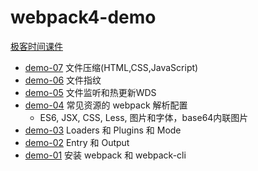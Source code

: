 # webpack4-demo

[极客时间课件](https://github.com/lalalazero/geektime-webpack-course)

- [demo-07](./demo-07) 文件压缩(HTML,CSS,JavaScript)
- [demo-06](./demo-06) 文件指纹
- [demo-05](./demo-05) 文件监听和热更新WDS
- [demo-04](./demo-04) 常见资源的 webpack 解析配置
    - ES6, JSX, CSS, Less, 图片和字体，base64内联图片
- [demo-03](./demo-03) Loaders 和 Plugins 和 Mode
- [demo-02](./demo-02) Entry 和 Output
- [demo-01](./demo-01) 安装 webpack 和 webpack-cli




